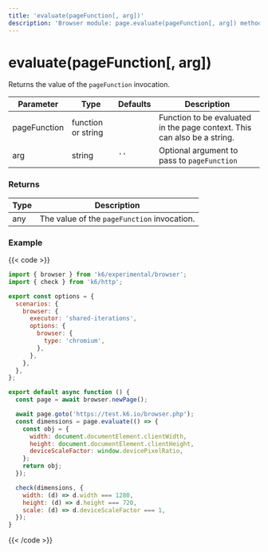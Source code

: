 ```yaml
---
title: 'evaluate(pageFunction[, arg])'
description: 'Browser module: page.evaluate(pageFunction[, arg]) method'
---
```


# evaluate(pageFunction[, arg])

Returns the value of the `pageFunction` invocation.

<TableWithNestedRows>

| Parameter    | Type               | Defaults | Description                                                              |
| ------------ | ------------------ | -------- | ------------------------------------------------------------------------ |
| pageFunction | function or string |          | Function to be evaluated in the page context. This can also be a string. |
| arg          | string             | `''`     | Optional argument to pass to `pageFunction`                              |

</TableWithNestedRows>

### Returns

| Type | Description                                 |
| ---- | ------------------------------------------- |
| any  | The value of the `pageFunction` invocation. |

### Example

{{< code >}}

<!-- eslint-skip -->

```javascript
import { browser } from 'k6/experimental/browser';
import { check } from 'k6/http';

export const options = {
  scenarios: {
    browser: {
      executor: 'shared-iterations',
      options: {
        browser: {
          type: 'chromium',
        },
      },
    },
  },
};

export default async function () {
  const page = await browser.newPage();

  await page.goto('https://test.k6.io/browser.php');
  const dimensions = page.evaluate(() => {
    const obj = {
      width: document.documentElement.clientWidth,
      height: document.documentElement.clientHeight,
      deviceScaleFactor: window.devicePixelRatio,
    };
    return obj;
  });

  check(dimensions, {
    width: (d) => d.width === 1280,
    height: (d) => d.height === 720,
    scale: (d) => d.deviceScaleFactor === 1,
  });
}
```

{{< /code >}}
